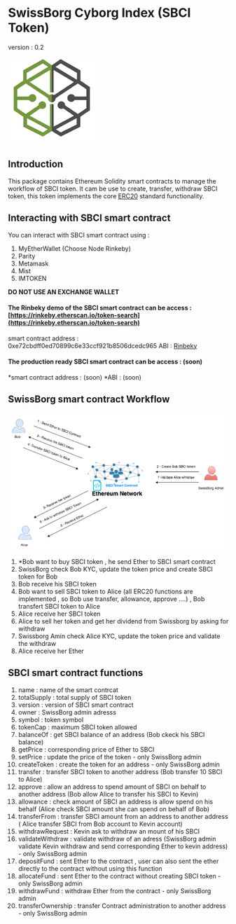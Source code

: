 # SwissBorg Cyborg Index (SBCI Token)

version : 0.2

[![Logo](doc/image/logo.png)](https://www.swissborg.com/)


## Introduction

This package contains Ethereum Solidity smart contracts to manage the workflow of SBCI token.
It cam be use to create, transfer, withdraw SBCI token, this token implements the core [ERC20](https://github.com/ethereum/EIPs/issues/20) standard functionality.

## Interacting with SBCI smart contract

You can interact with SBCI smart contract using :
1. MyEtherWallet (Choose Node Rinkeby)
2. Parity
3. Metamask
4. Mist
5. IMTOKEN

**DO NOT USE AN EXCHANGE WALLET**

#### The Rinbeky demo of the SBCI smart contract can be access : [https://rinkeby.etherscan.io/token-search](https://rinkeby.etherscan.io/token-search)
smart contract address :  0xe72cbdff0ed70899c6e33ccf921b8506dcedc965
ABI : [Rinbeky](doc/Rinbeky-ABI.txt)

#### The production ready SBCI smart contract can be access : (soon)
*smart contract address :  (soon)
*ABI : (soon)

## SwissBorg smart contract Workflow

![Workflow](doc/image/swissborgWwrkflow.png)

1. *Bob want to buy SBCI token , he send Ether to SBCI smart contract 
2. SwissBorg check Bob KYC, update the token price and create SBCI token for Bob
3. Bob receive his SBCI token
4. Bob want to sell SBCI token to Alice (all ERC20 functions are implemented , so Bob use transfer, allowance, approve ....) , Bob transfert SBCI token to Alice
5. Alice receive her SBCI token
6. Alice to sell her token and get her dividend from Swissborg by asking for withdraw
7. Swissborg Amin check Alice KYC, update the token price and validate the withdraw
8. Alice receive her Ether

## SBCI smart contract functions
1.  name : name of the smart contrcat
2.  totalSupply : total supply of SBCI token
3.  version : version of SBCI smart contract
4.  owner : SwissBorg admin adresss
5.  symbol : token symbol
6.  tokenCap : maximum SBCI token allowed
7.  balanceOf : get SBCI balance of an address (Bob ckeck his SBCI balance)
8.  getPrice : corresponding price of Ether to SBCI
9.  setPrice : update the price of the token - only SwissBorg admin
10. createToken : create the token for an address - only SwissBorg admin
11. transfer : transfer SBCI token to another address (Bob transfer 10 SBCI to Alice)
12. approve : allow an address to spend amount of SBCI on behalf to another address (Bob allow Alice to transfer his SBCI to Kevin)
13. allowance : check amount of SBCI an address is allow spend on his behalf (Alice check SBCI amount she can spend on behalf of Bob)
14. transferFrom : transfer SBCI amount from an address to another address ( Alice transfer SBCI from Bob account to Kevin account)
15. withdrawRequest : Kevin ask to withdraw an mount of his SBCI
16. validateWithdraw : validate withdraw of an adress (SwissBorg admin validate Kevin withdraw and send corresponding Ether to kevin address) - only SwissBorg admin
17. depositFund : sent Ether to the contract , user can also sent the ether directly to the contract without using this function
18. allocateFund : sent Ether to the contract without creating SBCI token - only SwissBorg admin
19. withdrawFund : withdraw Ether from the contract - only SwissBorg admin
20. transferOwnership : transfer Contract administration to another address - only SwissBorg admin

